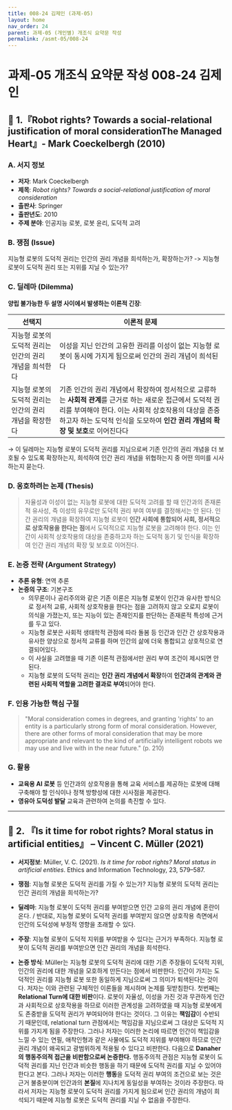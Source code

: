 ```yaml
---
title: 008-24 김제인 (과제-05)
layout: home
nav_order: 24
parent: 과제-05 (개인별) 개조식 요약문 작성
permalink: /asmt-05/008-24
---
```


# 과제-05 개조식 요약문 작성 008-24 김제인 

## 📘 1.『Robot rights? Towards a social-relational justification of moral considerationThe Managed Heart』- Mark Coeckelbergh (2010)

### A. 서지 정보  
- **저자**: Mark Coeckelbergh 
- **제목**: *Robot rights? Towards a social-relational justification of moral consideration*
- **출판사**: Springer  
- **출판년도**: 2010
- **주제 분야**: 인공지능 로봇, 로봇 윤리, 도덕적 고려


### B. 쟁점 (Issue)  
지능형 로봇의 도덕적 권리는 인간의 권리 개념을 희석하는가, 확장하는가?
-> 지능형 로봇이 도덕적 권리 또는 지위를 지닐 수 있는가?


### C. 딜레마 (Dilemma)  
**양립 불가능한 두 설명 사이에서 발생하는 이론적 긴장**:

| 선택지 | 이론적 문제 |
|--------|-------------|
| 지능형 로봇의 도덕적 권리는 인간의 권리 개념을 희석한다 | 이성을 지닌 인간의 고유한 권리를 이성이 없는 지능형 로봇이 동시에 가지게 됨으로써 인간의 권리 개념이 희석된다 |
| 지능형 로봇의 도덕적 권리는 인간의 권리 개념을 확장한다 | 기존 인간의 권리 개념에서 확장하여 정서적으로 교류하는 **사회적 관계**를 근거로 하는 새로운 접근에서 도덕적 권리를 부여해야 한다. 이는 사회적 상호작용의 대상을 존중하고자 하는 도덕적 인식을 도모하여 **인간 권리 개념의 확장 및 보호**로 이어진다다 |

→ 이 딜레마는 지능형 로봇이 도덕적 권리를 지님으로써 기존 인간의 권리 개념을 더 보호될 수 있도록 확장하는지, 희석하여 인간 권리 개념을 위협하는지 중 어떤 의미를 시사하는지 묻는다.


### D. 옹호하려는 논제 (Thesis)  
> 자율성과 이성이 없는 지능형 로봇에 대한 도덕적 고려를 할 때 인간과의 존재론적 유사성, 즉 이성의 유무로만 도덕적 권리 부여 여부를 결정해서는 안 된다. 인간 권리의 개념을 확장하여 지능형 로봇이 **인간 사회에 통합되어 사회, 정서적으로 상호작용을 한다는 점**에서 도덕적으로 지능형 로봇을 고려해야 한다. 이는 인간이 사회적 상호작용의 대상을 존중하고자 하는 도덕적 동기 및 인식을 확장하여 인간 권리 개념의 확장 및 보호로 이어진다.

### E. 논증 전략 (Argument Strategy)  
- **추론 유형**: 연역 추론
- **논증의 구조**:
  기본구조
  - 의무론이나 공리주의와 같은 기존 이론은 지능형 로봇이 인간과 유사한 방식으로 정서적 교류, 사회적 상호작용을 한다는 점을 고려하지 않고 오로지 로봇이 의식을 가졌는지, 또는 지능이 있는 존재인지를 판단하는 존재론적 특성에 근거를 두고 있다.
  - 지능형 로봇은 사회적 생태학적 관점에 따라 돌봄 등 인간과 인간 간 상호작용과 유사한 양상으로 정서적 교류를 하며 인간의 삶에 더욱 통합되고 상호적으로 연결되어있다.
  - 이 사실을 고려했을 때 기존 이론적 관점에서만 권리 부여 조건이 제시되면 안 된다.
  - 지능형 로봇의 도덕적 권리는 **인간 권리 개념에서 확장**하여 **인간과의 관계와 관련된 사회적 역할을 고려한 결과로 부여**되어야 한다.


### F. 인용 가능한 핵심 구절
> "Moral consideration comes in degrees, and granting 'rights' to an entity is a particularly strong form of moral consideration. However, there are other forms of moral consideration that may be more appropriate and relevant to the kind of artificially intelligent robots we may use and live with in the near future." (p. 210)


### G. 활용
- **교육용 AI 로봇** 등 인간과의 상호작용을 통해 교육 서비스를 제공하는 로봇에 대해 구축해야 할 인식이나 정책 방향성에 대한 시사점을 제공한다.
- **영유아 도덕성 발달** 교육과 관련하여 논의를 촉진할 수 있다.

---
## 📘 2. 『Is it time for robot rights? Moral status in artificial entities』 –  Vincent C. Müller (2021)

- **서지정보**: Müller, V. C. (2021). *Is it time for robot rights? Moral status in artificial entities*. Ethics and Information Technology, 23, 579–587.

- **쟁점**: 지능형 로봇은 도덕적 권리를 가질 수 있는가? 지능형 로봇의 도덕적 권리는 인간 권리의 개념을 희석하는가? 
- **딜레마**: 지능형 로봇이 도덕적 권리를 부여받으면 인간 고유의 권리 개념에 혼란이 온다. / 반대로, 지능형 로봇이 도덕적 권리를 부여받지 않으면 상호작용 측면에서 인간의 도덕성에 부정적 영향을 초래할 수 있다.
- **주장**: 지능형 로봇이 도덕적 지위를 부여받을 수 있다는 근거가 부족하다. 지능형 로봇이 도덕적 권리를 부여받으면 인간 권리의 개념을 희석한다.
- **논증 방식**: Müller는 지능형 로봇의 도덕적 권리에 대한 기존 주장들이 도덕적 지위, 인간의 권리에 대한 개념을 모호하게 만든다는 점에서 비판한다. 인간이 가지는 도덕적인 권리를 지능형 로봇 또한 동일하게 지님으로써 그 의미가 퇴색된다는 것이다. 저자는 이와 관련된 구체적인 이론들을 제시하며 논제를 뒷받침한다. 첫번째는 **Relational Turn에 대한 비판**이다. 로봇이 자율성, 이성을 가진 것과 무관하게 인간과 사회적으로 상호작용을 하므로 이러한 관계성을 고려하였을 때 지능형 로봇에게도 존중받을 도덕적 권리가 부여되어야 한다는 것이다. 그 이유는 **책임감**이 수반되기 때문인데, relational turn 관점에서는 책임감을 지님으로써 그 대상은 도덕적 지위를 가지게 됨을 주장한다. 그러나 저자는 이러한 논리에 따르면 인간이 책임감을 느낄 수 있는 연필, 애착인형과 같은 사물에도 도덕적 지위를 부여해야 하므로 인간 권리 개념이 왜곡되고 광범위하게 적용될 수 있다고 비판한다. 다음으로 **Danaher의 행동주의적 접근을 비판함으로써 논증한다.** 행동주의적 관점은 지능형 로봇이 도덕적 권리를 지닌 인간과 비슷한 행동을 하기 때문에 도덕적 권리를 지닐 수 있어야 한다고 본다. 그러나 저자는 이러한 **행동**을 도덕적 권리 부여의 조건으로 보는 것은 근거 불충분이며 인간과의 **본질**에 지나치게 동일성을 부여하는 것이라 주장한다. 따라서 저자는 지능형 로봇이 도덕적 권리를 가지게 됨으로써 인간 권리의 개념이 희석되기 때문에 지능형 로봇은 도덕적 권리를 지닐 수 없음을 주장한다.


